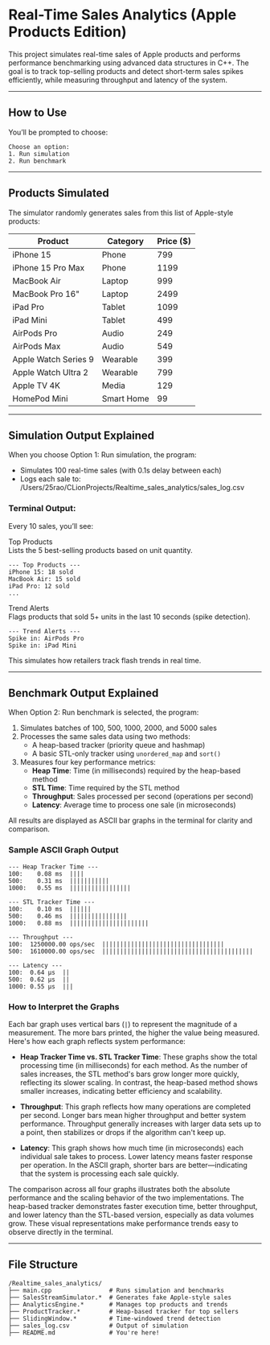 # Real-Time Sales Analytics (Apple Products Edition)

This project simulates real-time sales of Apple products and performs performance benchmarking using advanced data structures in C++. The goal is to track top-selling products and detect short-term sales spikes efficiently, while measuring throughput and latency of the system.

---

## How to Use

You’ll be prompted to choose:
```
Choose an option:
1. Run simulation
2. Run benchmark
```

---

## Products Simulated

The simulator randomly generates sales from this list of Apple-style products:

| Product                  | Category     | Price ($) |
|--------------------------|--------------|-----------|
| iPhone 15               | Phone        | 799       |
| iPhone 15 Pro Max       | Phone        | 1199      |
| MacBook Air             | Laptop       | 999       |
| MacBook Pro 16"         | Laptop       | 2499      |
| iPad Pro                | Tablet       | 1099      |
| iPad Mini               | Tablet       | 499       |
| AirPods Pro             | Audio        | 249       |
| AirPods Max             | Audio        | 549       |
| Apple Watch Series 9    | Wearable     | 399       |
| Apple Watch Ultra 2     | Wearable     | 799       |
| Apple TV 4K             | Media        | 129       |
| HomePod Mini            | Smart Home   | 99        |

---

## Simulation Output Explained

When you choose Option 1: Run simulation, the program:

- Simulates 100 real-time sales (with 0.1s delay between each)
- Logs each sale to:  
  /Users/25rao/CLionProjects/Realtime_sales_analytics/sales_log.csv

### Terminal Output:

Every 10 sales, you’ll see:

Top Products  
Lists the 5 best-selling products based on unit quantity.

```
--- Top Products ---
iPhone 15: 18 sold
MacBook Air: 15 sold
iPad Pro: 12 sold
...
```

Trend Alerts  
Flags products that sold 5+ units in the last 10 seconds (spike detection).

```
--- Trend Alerts ---
Spike in: AirPods Pro
Spike in: iPad Mini
```

This simulates how retailers track flash trends in real time.

---

## Benchmark Output Explained

When Option 2: Run benchmark is selected, the program:

1. Simulates batches of 100, 500, 1000, 2000, and 5000 sales
2. Processes the same sales data using two methods:
    - A heap-based tracker (priority queue and hashmap)
    - A basic STL-only tracker using `unordered_map` and `sort()`
3. Measures four key performance metrics:
    - **Heap Time**: Time (in milliseconds) required by the heap-based method
    - **STL Time**: Time required by the STL method
    - **Throughput**: Sales processed per second (operations per second)
    - **Latency**: Average time to process one sale (in microseconds)

All results are displayed as ASCII bar graphs in the terminal for clarity and comparison.

### Sample ASCII Graph Output

```
--- Heap Tracker Time ---
100:    0.08 ms  ||||
500:    0.31 ms  |||||||||||
1000:   0.55 ms  |||||||||||||||||

--- STL Tracker Time ---
100:    0.10 ms  ||||||
500:    0.46 ms  ||||||||||||||||
1000:   0.88 ms  ||||||||||||||||||||||

--- Throughput ---
100:  1250000.00 ops/sec  ||||||||||||||||||||||||||||||||||
500:  1610000.00 ops/sec  ||||||||||||||||||||||||||||||||||||||||||

--- Latency ---
100:  0.64 μs  ||
500:  0.62 μs  ||
1000: 0.55 μs  |||
```

### How to Interpret the Graphs

Each bar graph uses vertical bars (`|`) to represent the magnitude of a measurement. The more bars printed, the higher the value being measured. Here's how each graph reflects system performance:

- **Heap Tracker Time vs. STL Tracker Time**: These graphs show the total processing time (in milliseconds) for each method. As the number of sales increases, the STL method's bars grow longer more quickly, reflecting its slower scaling. In contrast, the heap-based method shows smaller increases, indicating better efficiency and scalability.

- **Throughput**: This graph reflects how many operations are completed per second. Longer bars mean higher throughput and better system performance. Throughput generally increases with larger data sets up to a point, then stabilizes or drops if the algorithm can't keep up.

- **Latency**: This graph shows how much time (in microseconds) each individual sale takes to process. Lower latency means faster response per operation. In the ASCII graph, shorter bars are better—indicating that the system is processing each sale quickly.

The comparison across all four graphs illustrates both the absolute performance and the scaling behavior of the two implementations. The heap-based tracker demonstrates faster execution time, better throughput, and lower latency than the STL-based version, especially as data volumes grow. These visual representations make performance trends easy to observe directly in the terminal.

---

## File Structure

```
/Realtime_sales_analytics/
├── main.cpp                # Runs simulation and benchmarks
├── SalesStreamSimulator.*  # Generates fake Apple-style sales
├── AnalyticsEngine.*       # Manages top products and trends
├── ProductTracker.*        # Heap-based tracker for top sellers
├── SlidingWindow.*         # Time-windowed trend detection
├── sales_log.csv           # Output of simulation
├── README.md               # You're here!
```

